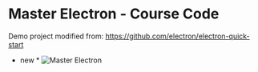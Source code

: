 # Master Electron - Course Code

Demo project modified from: https://github.com/electron/electron-quick-start
* new *
![Master Electron](https://raw.githubusercontent.com/stackacademytv/master-electron/master/splash.png)
